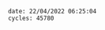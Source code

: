 

                date: 22/04/2022 06:25:04
                cycles: 45780

                         